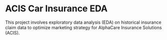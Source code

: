 # ACIS Car Insurance EDA
This project involves exploratory data analysis (EDA) on historical insurance claim data to optimize marketing strategy for AlphaCare Insurance Solutions (ACIS).
